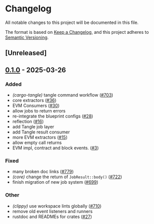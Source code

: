 # Changelog

All notable changes to this project will be documented in this file.

The format is based on [Keep a Changelog](https://keepachangelog.com/en/1.0.0/),
and this project adheres to [Semantic Versioning](https://semver.org/spec/v2.0.0.html).

## [Unreleased]

## [0.1.0](https://github.com/tangle-network/blueprint/releases/tag/blueprint-core-v0.1.0) - 2025-03-26

### Added

- *(cargo-tangle)* tangle command workflow  ([#703](https://github.com/tangle-network/blueprint/pull/703))
- core extractors ([#36](https://github.com/tangle-network/blueprint/pull/36))
- EVM Consumers ([#30](https://github.com/tangle-network/blueprint/pull/30))
- allow jobs to return errors
- re-integrate the blueprint configs ([#28](https://github.com/tangle-network/blueprint/pull/28))
- reflection ([#16](https://github.com/tangle-network/blueprint/pull/16))
- add Tangle job layer
- add Tangle result consumer
- more EVM extractors ([#15](https://github.com/tangle-network/blueprint/pull/15))
- allow empty call returns
- EVM impl, contract and block events. ([#3](https://github.com/tangle-network/blueprint/pull/3))

### Fixed

- many broken doc links ([#779](https://github.com/tangle-network/blueprint/pull/779))
- *(core)* change the return of `JobResult::body()` ([#722](https://github.com/tangle-network/blueprint/pull/722))
- finish migration of new job system ([#699](https://github.com/tangle-network/blueprint/pull/699))

### Other

- *(clippy)* use workspace lints globally ([#710](https://github.com/tangle-network/blueprint/pull/710))
- remove old event listeners and runners
- rustdoc and READMEs for crates ([#27](https://github.com/tangle-network/blueprint/pull/27))
